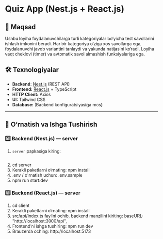 # Quiz App (Nest.js + React.js)

## 📌 Maqsad
Ushbu loyiha foydalanuvchilarga turli kategoriyalar bo‘yicha test savollarini ishlash imkonini beradi. Har bir kategoriya o‘ziga xos savollarga ega, foydalanuvchi javob variantini tanlaydi va yakunda natijasini ko‘radi. Loyiha vaqt cheklovi (timer) va avtomatik savol almashish funksiyalariga ega.

## 🛠 Texnologiyalar
- **Backend:** [Nest.js](https://nestjs.com/) (REST API)
- **Frontend:** [React.js](https://react.dev/) + TypeScript
- **HTTP Client:** Axios
- **UI:** Tailwind CSS
- **Database:** (Backend konfiguratsiyasiga mos)

---

## 🚀 O‘rnatish va Ishga Tushirish

### 1️⃣ Backend (Nest.js) — server
1. `server` papkasiga kiring:
   ```bash
2.   cd server
3.   Kerakli paketlarni o‘rnating: npm install
4.   .env / o'rnatish uchun:  .env.sample 
5.   npm run start:dev

### 1️⃣ Backend (React.js) — server

1. cd client
2. Kerakli paketlarni o‘rnating: npm install
3. src/api/index.ts faylini ochib, backend manzilini kiriting: baseURL: "http://localhost:3000/api",
4. Frontend’ni ishga tushiring: npm run dev
5. Brauzerda oching: http://localhost:5173

